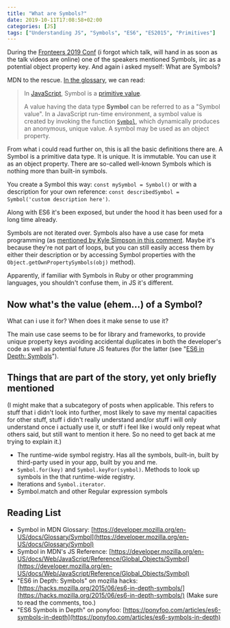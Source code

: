 ```yaml
---
title: "What are Symbols?"
date: 2019-10-11T17:08:58+02:00
categories: [JS]
tags: ["Understanding JS", "Symbols", "ES6", "ES2015", "Primitives"]
---
```


During the [Fronteers 2019 Conf](https://fronteers.nl/congres/2019) (i forgot which talk, will hand in as soon as the talk videos are online) one of the speakers mentioned Symbols, iirc as a potential object property key. And again i asked myself: What are Symbols?

MDN to the rescue. [In the glossary](<https://developer.mozilla.org/en-US/docs/Glossary/Symbol>), we can read:

> In [JavaScript](https://developer.mozilla.org/en-US/docs/Glossary/JavaScript), Symbol is a [primitive value](https://developer.mozilla.org/en-US/docs/Glossary/Primitive).
>
> A value having the data type **Symbol** can be referred to as a "Symbol value". In a JavaScript run-time environment, a symbol value is created by invoking the function [`Symbol`](https://developer.mozilla.org/en-US/docs/Web/JavaScript/Reference/Global_Objects/Symbol), which dynamically produces an anonymous, unique value. A symbol may be used as an object property.

From what i could read further on, this is all the basic definitions there are. A Symbol is a primitive data type. It is unique. It is immutable. You can use it as an object property. There are so-called well-known Symbols which is nothing more than built-in symbols.

You create a Symbol this way: `const mySymbol = Symbol()` or with a description for your own reference: `const describedSymbol = Symbol('custom description here')`.

Along with ES6 it's been exposed, but under the hood it has been used for a long time already.

Symbols are not iterated over. Symbols also have a use case for meta programming (as [mentioned by Kyle Simpson in this comment](https://hacks.mozilla.org/2015/06/es6-in-depth-symbols/#comment-17825). Maybe it's because they're not part of loops, but you can still easily access them by either their description or by accessing Symbol properties with the `Object.getOwnPropertySymbols(obj)` method).

Apparently, if familiar with Symbols in Ruby or other programming languages, you shouldn't confuse them, in JS it's different.



## Now what's the value (ehem…) of a Symbol?

What can i use it for? When does it make sense to use it?

The main use case seems to be for library and frameworks, to provide unique property keys avoiding accidental duplicates in both the developer's code as well as potential future JS features (for the latter (see "[ES6 in Depth: Symbols](https://hacks.mozilla.org/2015/06/es6-in-depth-symbols/)").



## Things that are part of the story, yet only briefly mentioned

(I might make that a subcategory of posts when applicable. This refers to stuff that i didn't look into further, most likely to save my mental capacities for other stuff, stuff i didn't really understand and/or stuff i will only understand once i actually use it, or stuff i feel like i would only repeat what others said, but still want to mention it here. So no need to get back at me trying to explain it.)

- The runtime-wide symbol registry. Has all the symbols, built-in, built by third-party used in your app, built by you and me.
- `Symbol.for(key)` and `Symbol.keyFor(symbol)`. Methods to look up symbols in the that runtime-wide registry.
- Iterations and `Symbol.iterator`.
- Symbol.match and other Regular expression symbols



## Reading List

- Symbol in MDN Glossary: [https://developer.mozilla.org/en-US/docs/Glossary/Symbol](https://developer.mozilla.org/en-US/docs/Glossary/Symbol)
- Symbol in MDN's JS Reference: [https://developer.mozilla.org/en-US/docs/Web/JavaScript/Reference/Global_Objects/Symbol](https://developer.mozilla.org/en-US/docs/Web/JavaScript/Reference/Global_Objects/Symbol)
- "ES6 in Depth: Symbols" on mozilla hacks: [https://hacks.mozilla.org/2015/06/es6-in-depth-symbols/](https://hacks.mozilla.org/2015/06/es6-in-depth-symbols/) (Make sure to read the comments, too.)
- "ES6 Symbols in Depth" on ponyfoo: [https://ponyfoo.com/articles/es6-symbols-in-depth](https://ponyfoo.com/articles/es6-symbols-in-depth)
